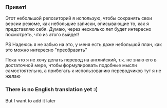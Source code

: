 ### Привет!

Этот небольшой репозиторий я использую, чтобы сохранять свои версии резюме, как небольшие записки, описывающие то, как я представляю себя. Думаю, через несколько лет будет интересно посмотреть, что из этого выйдет!

PS Надеюсь я не забью на это, у меня есть даже небольшой план, как это можно интересно "преобразить"

Пока что я не хочу делать перевод на английский, т.к. не знаю его в достаточной мере, чтобы формулировать подобные мысли самостоятельно, а прибегать к использованию переводчиков тут я не желаю

### There is no English translation yet :(

But I want to add it later
